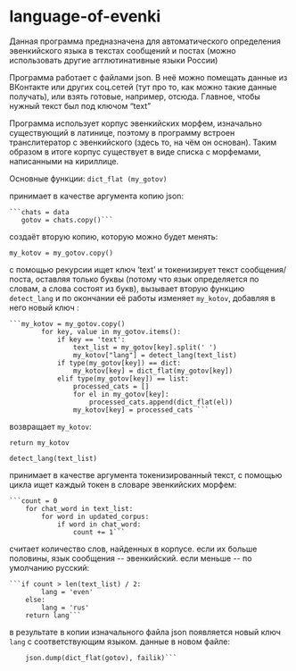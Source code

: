 # language-of-evenki
Данная программа предназначена для автоматического определения эвенкийского языка в текстах сообщений и постах (можно использовать другие агглютинативные языки России)

Программа работает с файлами json. В неё можно помещать данные из ВКонтакте или других соц.сетей (тут про то, как можно такие данные получать), или взять готовые, например, отсюда. Главное, чтобы нужный текст был под ключом “text”

Программа использует корпус эвенкийских морфем, изначально существующий в латинице, поэтому в программу встроен транслитератор с эвенкийского (здесь то, на чём он основан). Таким образом в итоге корпус существует в виде списка с морфемами, написанными на кириллице. 

Основные функции: 
`dict_flat (my_gotov)` 

принимает в качестве аргумента копию json: 

    ```chats = data
       gotov = chats.copy()```

создаёт вторую копию, которую можно будет менять:

`my_kotov = my_gotov.copy()`

с помощью рекурсии ищет ключ ‘text’ и токенизирует текст сообщения/поста, оставляя только буквы (потому что язык определяется по словам, а слова состоят из букв), вызывает вторую функцию `detect_lang` и по окончании её работы изменяет `my_kotov`, добавляя в него новый ключ : 

    ```my_kotov = my_gotov.copy()
            for key, value in my_gotov.items():
                if key == 'text':
                    text_list = my_gotov[key].split(' ')
                    my_kotov["lang"] = detect_lang(text_list)
                if type(my_gotov[key]) == dict:
                    my_kotov[key] = dict_flat(my_gotov[key])
                elif type(my_gotov[key]) == list:
                    processed_cats = []
                    for el in my_gotov[key]:
                        processed_cats.append(dict_flat(el))
                    my_kotov[key] = processed_cats ```
            
возвращает `my_kotov`:
 
 `return my_kotov`


`detect_lang(text_list)`

принимает в качестве аргумента токенизированный текст, с помощью цикла  ищет каждый токен в словаре эвенкийских морфем:
    
    ```count = 0
        for chat_word in text_list:
            for word in updated_corpus:
                if word in chat_word:
                    count += 1```

считает количество слов, найденных в корпусе. если их больше половины, язык сообщения -- эвенкийский. если меньше -- по умолчанию русский:

    ```if count > len(text_list) / 2:
            lang = 'even'
        else:
            lang = 'rus'
        return lang```

в результате в копии изначального файла json появляется новый ключ `lang` с соответствующим языком. данные в новом файле: 

```with open('new.json', 'w', encoding='utf-8') as failik:
    json.dump(dict_flat(gotov), failik)```



